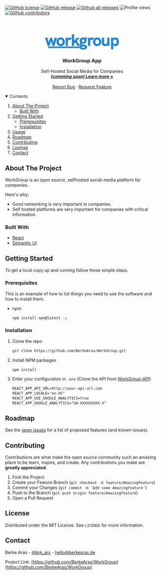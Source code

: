 [![GitHub license](https://img.shields.io/github/license/Naereen/StrapDown.js.svg)](https://github.com/BerkeAras/WorkGroup/blob/master/LICENSE)
[![GitHub release](https://img.shields.io/github/release/Naereen/StrapDown.js.svg)](https://github.com/BerkeAras/WorkGroup/releases/)
[![Github all releases](https://img.shields.io/github/downloads/Naereen/StrapDown.js/total.svg)](https://github.com/BerkeAras/WorkGroup/releases/)
![Profile views](https://gpvc.arturio.dev/BerkeAras)
[![GitHub contributors](https://img.shields.io/github/contributors/Naereen/StrapDown.js.svg)](https://GitHub.com/BerkeAras/WorkGroup/graphs/contributors/)

<!-- PROJECT LOGO -->

<br /><br />

<p align="center">
  <a href="https://github.com/othneildrew/Best-README-Template">
    <img src="https://raw.githubusercontent.com/BerkeAras/WorkGroup/main/src/static/logo.svg" alt="Logo" height="50">
  </a>

  <h3 align="center">WorkGroup App</h3>

  <p align="center">
    Self-Hosted Social Media for Companies
    <br />
    <a href="https://workgroup.berkearas.de/" target="_blank"><strong><i>(comming soon)</i> Learn more »</strong></a>
    <br />
    <br />
    <a href="https://github.com/BerkeAras/WorkGroup/issues/new?assignees=&labels=bug&template=bug_report.md&title=%5BBUG%5D%3A+">Report Bug</a>
    ·
    <a href="https://github.com/BerkeAras/WorkGroup/issues/new?assignees=&labels=feature+request&template=feature_request.md&title=%5BFEAT%5D%3A+">Request Feature</a>
  </p>
</p>

<!-- TABLE OF CONTENTS -->
<details open="open">
  <summary>Contents</summary>
  <ol>
    <li>
      <a href="#about-the-project">About The Project</a>
      <ul>
        <li><a href="#built-with">Built With</a></li>
      </ul>
    </li>
    <li>
      <a href="#getting-started">Getting Started</a>
      <ul>
        <li><a href="#prerequisites">Prerequisites</a></li>
        <li><a href="#installation">Installation</a></li>
      </ul>
    </li>
    <li><a href="#usage">Usage</a></li>
    <li><a href="#roadmap">Roadmap</a></li>
    <li><a href="#contributing">Contributing</a></li>
    <li><a href="#license">License</a></li>
    <li><a href="#contact">Contact</a></li>
  </ol>
</details>

<!-- ABOUT THE PROJECT -->

## About The Project

WorkGroup is an open source, selfhosted social-media platform for companies.

Here's why:

-   Good networking is very important in companies.
-   Self hosted platforms are very important for companies with critical information.

### Built With

-   [React](https://reactjs.org/)
-   [Semantic UI](https://semantic-ui.com/)

<!-- GETTING STARTED -->

## Getting Started

To get a local copy up and running follow these simple steps.

### Prerequisites

This is an example of how to list things you need to use the software and how to install them.

-   npm
    ```sh
    npm install npm@latest -g
    ```

### Installation

1. Clone the repo
    ```sh
    git clone https://github.com/BerkeAras/WorkGroup.git
    ```
2. Install NPM packages
    ```sh
    npm install
    ```
3. Enter your configuration in `.env` (Clone the API from [WorkGroup-API](https://github.com/BerkeAras/WorkGroup-API))
    ```JS
    REACT_APP_API_URL=http://your-api-url.com
    REACT_APP_LOCALE="en-US"
    REACT_APP_USE_GOOGLE_ANALYTICS=true
    REACT_APP_GOOGLE_ANALYTICS="UA-XXXXXXXXX-X"
    ```

<!-- ROADMAP -->

## Roadmap

See the [open issues](https://github.com/BerkeAras/WorkGroup/issues) for a list of proposed features (and known issues).

<!-- CONTRIBUTING -->

## Contributing

Contributions are what make the open source community such an amazing place to be learn, inspire, and create. Any contributions you make are **greatly appreciated**.

1. Fork the Project
2. Create your Feature Branch (`git checkout -b feature/AmazingFeature`)
3. Commit your Changes (`git commit -m 'Add some AmazingFeature'`)
4. Push to the Branch (`git push origin feature/AmazingFeature`)
5. Open a Pull Request

<!-- LICENSE -->

## License

Distributed under the MIT License. See `LICENSE` for more information.

<!-- CONTACT -->

## Contact

Berke Aras - [@brk_ars](http://instagram.com/brk_ars) - hello@berkearas.de

Project Link: [https://github.com/BerkeAras/WorkGroup](https://github.com/BerkeAras/WorkGroup)
